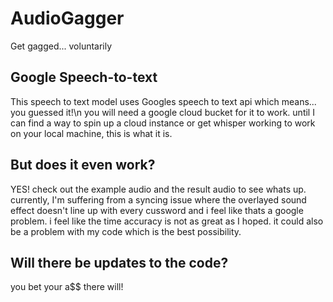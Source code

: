 # AudioGagger
Get gagged... voluntarily


## Google Speech-to-text
This speech to text model uses Googles speech to text api which means... you guessed it!\n you will need a google cloud bucket for it to work.
until I can find a way to spin up a cloud instance or get whisper working to work on your local machine, this is what it is. 

## But does it even work?
YES! check out the example audio and the result audio to see whats up. currently, I'm suffering from a syncing issue where the overlayed sound effect doesn't line up with every cussword and i feel like thats a google problem. i feel like the time accuracy is not as great as I hoped. it could also be a problem with my code which is the best possibility.

## Will there be updates to the code? 
you bet your a$$ there will!
